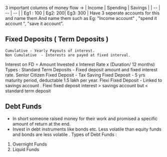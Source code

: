 3 important columns of money flow -> 
| Income | Spending | Savings |
| -- | -- | -- |
| Eg1 : 100 | Eg2: 200| Eg3: 300 |
Have 3 seperate accounts for this and name them
And name them such as Eg: "Income account" , "spend it account ", "save it account".

## Fixed Deposits ( Term Deposits )
	Cumulative - Yearly Payouts of interest.
	Non Cumulative  - Interests are payed at fixed interval.
Interest on FD = Amount Invested x Interest Rate x (Duration/ 12 months)
Types :
	Standard Term Deposits  - Fixed deposit amount and fixed interest rate.
	Senior Citizen Fixed Deposit - 
	Tax Saving Fixed Deposit - 5 yrs maturity period, deductable 1.5 lakh per year.
	Flexi Fixed Deposit - Linked to savings account . Flexi fixed deposit interest > savings account but < standard term deposit

## Debt Funds
- In short someone raised money for their work and promised a specific amount of return at the end.
- Invest in debt instruments like bonds etc. Less volatile than equity funds and bonds are less volatile .
Types of Debt Funds : 
1. Overnight Funds 
2. Liquid Funds 